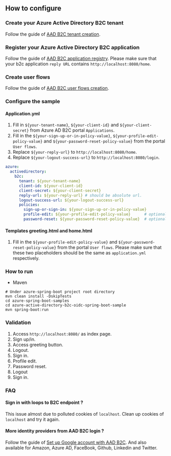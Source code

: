 ## How to configure

### Create your Azure Active Directory B2C tenant

Follow the guide of [AAD B2C tenant creation](https://docs.microsoft.com/en-us/azure/active-directory-b2c/tutorial-create-tenant).

### Register your Azure Active Directory B2C application

Follow the guide of [AAD B2C application registry](https://docs.microsoft.com/en-us/azure/active-directory-b2c/tutorial-register-applications).
Please make sure that your b2c application `reply URL` contains `http://localhost:8080/home`.

### Create user flows

Follow the guide of [AAD B2C user flows creation](https://docs.microsoft.com/en-us/azure/active-directory-b2c/tutorial-create-user-flows).

### Configure the sample

#### Application.yml

1. Fill in `${your-tenant-name}`, `${your-client-id}` and `${your-client-secret}` from Azure AD B2C portal `Applications`.
2. Fill in the `${your-sign-up-or-in-policy-value}`, `${your-profile-edit-policy-value}` and
`${your-password-reset-policy-value}` from the portal `User flows`.
3. Replace `${your-reply-url}` to `http://localhost:8080/home`.
4. Replace `${your-logout-success-url}` to `http://localhost:8080/login`.

```yaml
azure:
  activedirectory:
    b2c:
      tenant: ${your-tenant-name}
      client-id: ${your-client-id}
      client-secret: ${your-client-secret}
      reply-url: ${your-reply-url} # should be absolute url.
      logout-success-url: ${your-logout-success-url}
      policies:
        sign-up-or-sign-in: ${your-sign-up-or-in-policy-value}
        profile-edit: ${your-profile-edit-policy-value}      # optional
        password-reset: ${your-password-reset-policy-value}  # optional
```

#### Templates greeting.html and home.html
1. Fill in the `${your-profile-edit-policy-value}` and `${your-password-reset-policy-value}` from the portal `User flows`.
Please make sure that these two placeholders should be the same as `application.yml` respectively.

### How to run

* Maven 

```
# Under azure-spring-boot project root directory
mvn clean install -DskipTests
cd azure-spring-boot-samples
cd azure-active-directory-b2c-oidc-spring-boot-sample
mvn spring-boot:run
```

### Validation
	
1. Access `http://localhost:8080/` as index page.
2. Sign up/in.
3. Access greeting button.
4. Logout.
5. Sign in.
6. Profile edit.
7. Password reset.
8. Logout
9. Sign in.

### FAQ

#### Sign in with loops to B2C endpoint ?
This issue almost due to polluted cookies of `localhost`. Clean up cookies of `localhost` and try it again.

#### More identity providers from AAD B2C login ?
Follow the guide of [Set up Google account with AAD B2C](https://docs.microsoft.com/en-us/azure/active-directory-b2c/active-directory-b2c-setup-goog-app).
And also available for Amazon, Azure AD, FaceBook, Github, Linkedin and Twitter.
